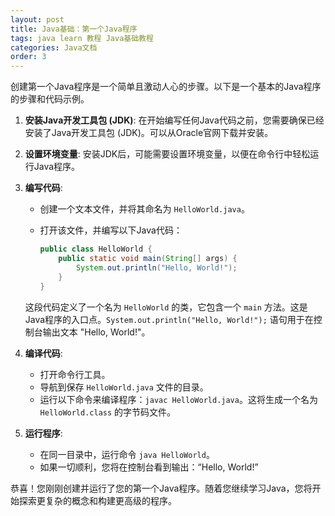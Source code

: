 ```yaml
---
layout: post
title: Java基础：第一个Java程序
tags: java learn 教程 Java基础教程
categories: Java文档
order: 3
---
```


创建第一个Java程序是一个简单且激动人心的步骤。以下是一个基本的Java程序的步骤和代码示例。

1. **安装Java开发工具包 (JDK)**: 在开始编写任何Java代码之前，您需要确保已经安装了Java开发工具包 (JDK)。可以从Oracle官网下载并安装。

2. **设置环境变量**: 安装JDK后，可能需要设置环境变量，以便在命令行中轻松运行Java程序。

3. **编写代码**:
   - 创建一个文本文件，并将其命名为 `HelloWorld.java`。
   - 打开该文件，并编写以下Java代码：

     ```java
     public class HelloWorld {
         public static void main(String[] args) {
             System.out.println("Hello, World!");
         }
     }
     ```

    这段代码定义了一个名为 `HelloWorld` 的类，它包含一个 `main` 方法。这是Java程序的入口点。`System.out.println("Hello, World!");` 语句用于在控制台输出文本 "Hello, World!"。

4. **编译代码**:
   - 打开命令行工具。
   - 导航到保存 `HelloWorld.java` 文件的目录。
   - 运行以下命令来编译程序：`javac HelloWorld.java`。这将生成一个名为 `HelloWorld.class` 的字节码文件。

5. **运行程序**:
   - 在同一目录中，运行命令 `java HelloWorld`。
   - 如果一切顺利，您将在控制台看到输出：“Hello, World!”

恭喜！您刚刚创建并运行了您的第一个Java程序。随着您继续学习Java，您将开始探索更复杂的概念和构建更高级的程序。